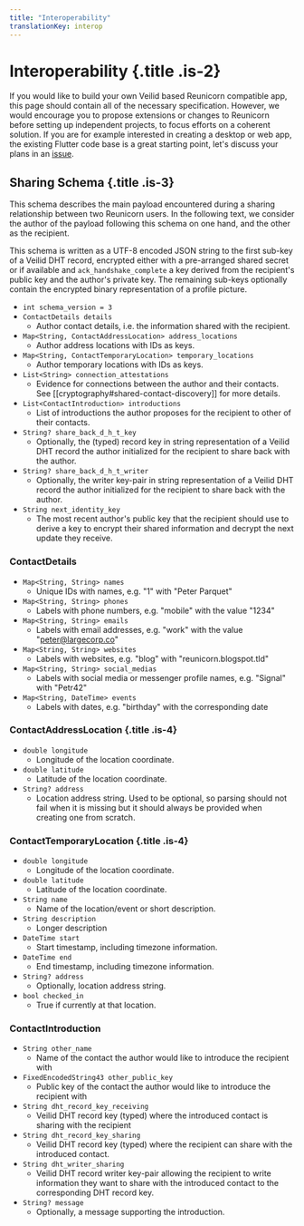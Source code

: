 ```yaml
---
title: "Interoperability"
translationKey: interop
---
```


# Interoperability {.title .is-2}

If you would like to build your own Veilid based Reunicorn compatible app, this page should contain all of the necessary specification.
However, we would encourage you to propose extensions or changes to Reunicorn before setting up independent projects, to focus efforts on a coherent solution.
If you are for example interested in creating a desktop or web app, the existing Flutter code base is a great starting point, let's discuss your plans in an [issue](https://github.com/LGro/reunicorn/issues).

## Sharing Schema {.title .is-3}

This schema describes the main payload encountered during a sharing relationship between two Reunicorn users.
In the following text, we consider the author of the payload following this schema on one hand, and the other as the recipient.

This schema is written as a UTF-8 encoded JSON string to the first sub-key of a Veilid DHT record, encrypted either with a pre-arranged shared secret or if available and `ack_handshake_complete` a key derived from the recipient's public key and the author's private key.
The remaining sub-keys optionally contain the encrypted binary representation of a profile picture.

- `int schema_version = 3`
- `ContactDetails details`
    - Author contact details, i.e. the information shared with the recipient.
- `Map<String, ContactAddressLocation> address_locations`
    - Author address locations with IDs as keys.
- `Map<String, ContactTemporaryLocation> temporary_locations`
    - Author temporary locations with IDs as keys.
- `List<String> connection_attestations`
    - Evidence for connections between the author and their contacts. See [[cryptography#shared-contact-discovery]] for more details.
- `List<ContactIntroduction> introductions`
    - List of introductions the author proposes for the recipient to other of their contacts.
- `String? share_back_d_h_t_key`
    - Optionally, the (typed) record key in string representation of a Veilid DHT record the author initialized for the recipient to share back with the author.
- `String? share_back_d_h_t_writer`
    - Optionally, the writer key-pair in string representation of a Veilid DHT record the author initialized for the recipient to share back with the author.
- `String next_identity_key`
    - The most recent author's public key that the recipient should use to derive a key to encrypt their shared information and decrypt the next update they receive.

### ContactDetails

- `Map<String, String> names`
    - Unique IDs with names, e.g. "1" with "Peter Parquet"
- `Map<String, String> phones`
    - Labels with phone numbers, e.g. "mobile" with the value "1234"
- `Map<String, String> emails`
    - Labels with email addresses, e.g. "work" with the value "peter@largecorp.co"
- `Map<String, String> websites`
    - Labels with websites, e.g. "blog" with "reunicorn.blogspot.tld"
- `Map<String, String> social_medias`
    - Labels with social media or messenger profile names, e.g. "Signal" with "Petr42"
- `Map<String, DateTime> events`
    - Labels with dates, e.g. "birthday" with the corresponding date

### ContactAddressLocation {.title .is-4}

- `double longitude`
    - Longitude of the location coordinate.
- `double latitude`
    - Latitude of the location coordinate.
- `String? address`
    - Location address string. Used to be optional, so parsing should not fail when it is missing but it should always be provided when creating one from scratch.

### ContactTemporaryLocation {.title .is-4}
- `double longitude`
    - Longitude of the location coordinate.
- `double latitude`
    - Latitude of the location coordinate.
- `String name`
    - Name of the location/event or short description.
- `String description`
    - Longer description
- `DateTime start`
    - Start timestamp, including timezone information.
- `DateTime end`
    - End timestamp, including timezone information.
- `String? address`
    - Optionally, location address string.
- `bool checked_in`
    - True if currently at that location.

### ContactIntroduction
- `String other_name`
    - Name of the contact the author would like to introduce the recipient with
- `FixedEncodedString43 other_public_key`
    - Public key of the contact the author would like to introduce the recipient with
- `String dht_record_key_receiving`
    - Veilid DHT record key (typed) where the introduced contact is sharing with the recipient
- `String dht_record_key_sharing`
    - Veilid DHT record key (typed) where the recipient can share with the introduced contact.
- `String dht_writer_sharing`
    - Veilid DHT record writer key-pair allowing the recipient to write information they want to share with the introduced contact to the corresponding DHT record key.
- `String? message`
    - Optionally, a message supporting the introduction.
